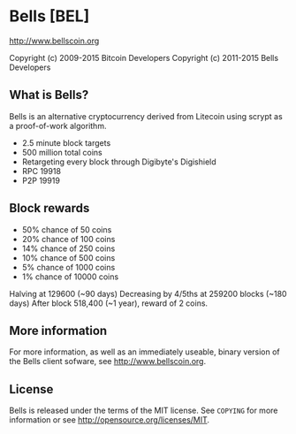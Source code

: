 Bells [BEL]
================================

http://www.bellscoin.org

Copyright (c) 2009-2015 Bitcoin Developers
Copyright (c) 2011-2015 Bells Developers

What is Bells?
----------------

Bells is an alternative cryptocurrency derived from Litecoin using scrypt as a proof-of-work algorithm.
 - 2.5 minute block targets
 - 500 million total coins
 - Retargeting every block through Digibyte's Digishield
 - RPC 19918
 - P2P 19919

Block rewards
----------------
 - 50% chance of 50 coins
 - 20% chance of 100 coins
 - 14% chance of 250 coins
 - 10% chance of 500 coins
 - 5% chance of 1000 coins
 - 1% chance of 10000 coins

Halving at 129600 (~90 days)
Decreasing by 4/5ths at 259200 blocks (~180 days)
After block 518,400 (~1 year), reward of 2 coins. 

More information
-------
For more information, as well as an immediately useable, binary version of
the Bells client sofware, see http://www.bellscoin.org.

License
-------

Bells is released under the terms of the MIT license. See `COPYING` for more
information or see http://opensource.org/licenses/MIT.

